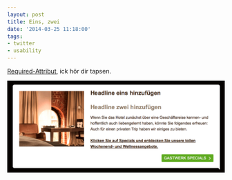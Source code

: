 ```yaml
---
layout: post
title: Eins, zwei
date: '2014-03-25 11:18:00'
tags:
- twitter
- usability
---
```


[Required-Attribut](http://www.w3.org/TR/2011/WD-html5-20110525/common-input-element-attributes.html#the-required-attribute), ick hör dir tapsen.

![Blindtext](/content/images/2015/02/BjkaeWdIcAAx1II.png)